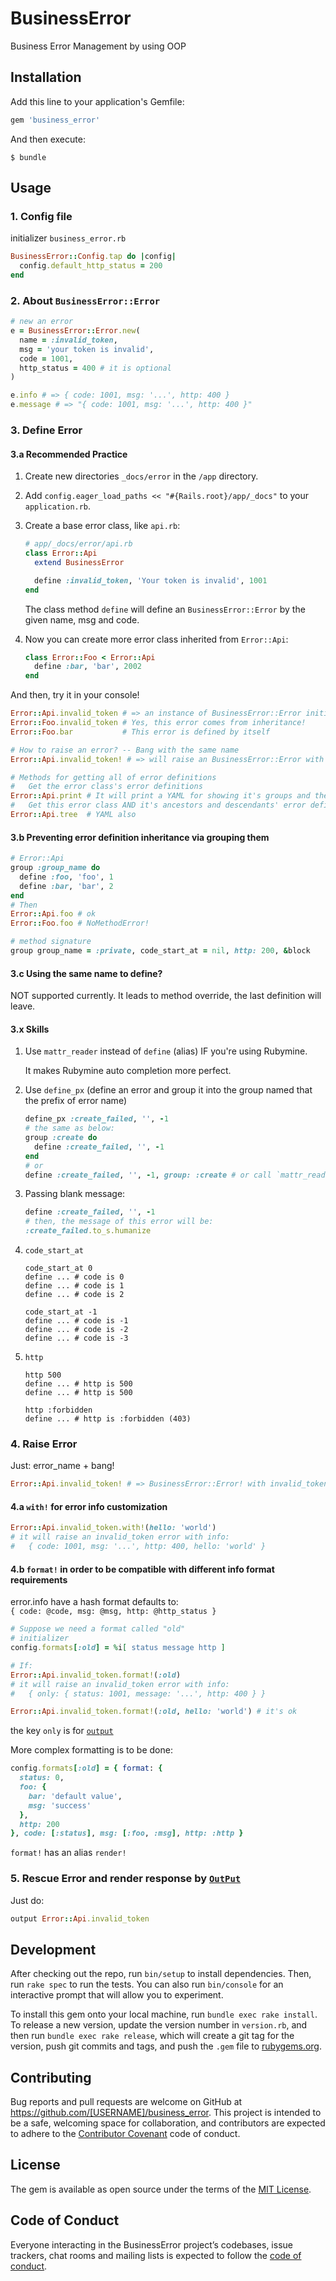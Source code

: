 # BusinessError

Business Error Management by using OOP

## Installation

Add this line to your application's Gemfile:

```ruby
gem 'business_error'
```

And then execute:

    $ bundle

## Usage

### 1. Config file

initializer `business_error.rb`

```ruby
BusinessError::Config.tap do |config|
  config.default_http_status = 200
end
```

### 2. About `BusinessError::Error`

```ruby
# new an error
e = BusinessError::Error.new(
  name = :invalid_token,
  msg = 'your token is invalid',
  code = 1001,
  http_status = 400 # it is optional
)

e.info # => { code: 1001, msg: '...', http: 400 }
e.message # => "{ code: 1001, msg: '...', http: 400 }"
```

### 3. Define Error

#### 3.a Recommended Practice

1. Create new directories `_docs/error` in the `/app` directory.

2. Add `config.eager_load_paths << "#{Rails.root}/app/_docs"` to your `application.rb`.

3. Create a base error class, like `api.rb`:
    ```ruby
    # app/_docs/error/api.rb
    class Error::Api
      extend BusinessError
   
      define :invalid_token, 'Your token is invalid', 1001
    end
    ```
    The class method `define` will define an `BusinessError::Error` by the given
    name, msg and code.
    
4. Now you can create more error class inherited from `Error::Api`:
    ```ruby
    class Error::Foo < Error::Api
      define :bar, 'bar', 2002
    end
    ```
    
And then, try it in your console!

```ruby
Error::Api.invalid_token # => an instance of BusinessError::Error initialized by the given params
Error::Foo.invalid_token # Yes, this error comes from inheritance!
Error::Foo.bar           # This error is defined by itself

# How to raise an error? -- Bang with the same name
Error::Api.invalid_token! # => will raise an BusinessError::Error with defined message

# Methods for getting all of error definitions
#   Get the error class's error definitions
Error::Api.print # It will print a YAML for showing it's groups and their error definitions
#   Get this error class AND it's ancestors and descendants' error definition
Error::Api.tree  # YAML also
```

#### 3.b Preventing error definition inheritance via grouping them

```ruby
# Error::Api
group :group_name do 
  define :foo, 'foo', 1
  define :bar, 'bar', 2
end
# Then
Error::Api.foo # ok
Error::Foo.foo # NoMethodError!

# method signature
group group_name = :private, code_start_at = nil, http: 200, &block
```

#### 3.c Using the same name to define?

NOT supported currently. It leads to method override,
the last definition will leave.

#### 3.x Skills

1. Use `mattr_reader` instead of `define` (alias) IF you're using Rubymine.

    It makes Rubymine auto completion more perfect.
    
2. Use `define_px` (define an error and group it into the group named that the prefix of error name)

    ```ruby
    define_px :create_failed, '', -1
    # the same as below:
    group :create do
      define :create_failed, '', -1
    end
    # or
    define :create_failed, '', -1, group: :create # or call `mattr_reader`
    ```
    
3. Passing blank message:

    ```ruby
    define :create_failed, '', -1
    # then, the message of this error will be:
    :create_failed.to_s.humanize
    ```
    
4. `code_start_at`

    ```
    code_start_at 0
    define ... # code is 0
    define ... # code is 1
    define ... # code is 2
 
    code_start_at -1
    define ... # code is -1
    define ... # code is -2
    define ... # code is -3
    ```
    
5. `http`
    
    ```
    http 500
    define ... # http is 500
    define ... # http is 500
    
    http :forbidden
    define ... # http is :forbidden (403)
    ```

### 4. Raise Error

Just: error_name + bang!

```ruby
Error::Api.invalid_token! # => BusinessError::Error! with invalid_token's message
```

#### 4.a `with!` for error info customization

```ruby
Error::Api.invalid_token.with!(hello: 'world')
# it will raise an invalid_token error with info:
#   { code: 1001, msg: '...', http: 400, hello: 'world' }
```

#### 4.b `format!` in order to be compatible with different info format requirements

error.info have a hash format defaults to:  
`{ code: @code, msg: @msg, http: @http_status }`

```ruby
# Suppose we need a format called "old"
# initializer
config.formats[:old] = %i[ status message http ]

# If:
Error::Api.invalid_token.format!(:old)
# it will raise an invalid_token error with info:
#   { only: { status: 1001, message: '...', http: 400 } }

Error::Api.invalid_token.format!(:old, hello: 'world') # it's ok
```

the key `only` is for [`output`]()

More complex formatting is to be done:
```ruby
config.formats[:old] = { format: {
  status: 0,
  foo: {
    bar: 'default value',
    msg: 'success'
  },
  http: 200
}, code: [:status], msg: [:foo, :msg], http: :http }
```

`format!` has an alias `render!`

### 5. Rescue Error and render response by [`OutPut`]()

Just do:
```ruby
output Error::Api.invalid_token
```

## Development

After checking out the repo, run `bin/setup` to install dependencies. Then, run `rake spec` to run the tests. You can also run `bin/console` for an interactive prompt that will allow you to experiment.

To install this gem onto your local machine, run `bundle exec rake install`. To release a new version, update the version number in `version.rb`, and then run `bundle exec rake release`, which will create a git tag for the version, push git commits and tags, and push the `.gem` file to [rubygems.org](https://rubygems.org).

## Contributing

Bug reports and pull requests are welcome on GitHub at https://github.com/[USERNAME]/business_error. This project is intended to be a safe, welcoming space for collaboration, and contributors are expected to adhere to the [Contributor Covenant](http://contributor-covenant.org) code of conduct.

## License

The gem is available as open source under the terms of the [MIT License](https://opensource.org/licenses/MIT).

## Code of Conduct

Everyone interacting in the BusinessError project’s codebases, issue trackers, chat rooms and mailing lists is expected to follow the [code of conduct](https://github.com/[USERNAME]/business_error/blob/master/CODE_OF_CONDUCT.md).
